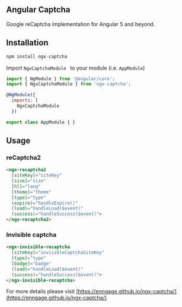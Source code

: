 ## Angular Captcha

Google reCaptcha implementation for Angular 5 and beyond. 

## Installation

```javascript
npm install ngx-captcha
```

Import `NgxCaptchaModule ` to your module (i.e. `AppModule`)

```javascript
import { NgModule } from '@angular/core';
import { NgxCaptchaModule } from 'ngx-captcha';

@NgModule({
  imports: [
    NgxCaptchaModule
  })

export class AppModule { }
```

## Usage

### reCaptcha2

```html
<ngx-recaptcha2
  [siteKey]="siteKey"
  [size]="size"
  [hl]="lang"
  [theme]="theme"
  [type]="type"
  (expire)="handleExpire()"
  (load)="handleLoad($event)"
  (success)="handleSuccess($event)">
</ngx-recaptcha2>
```

### Invisible captcha

```html
<ngx-invisible-recaptcha
  [siteKey]="invisibleCaptchaSiteKey"
  [type]="type"
  [badge]="badge"
  (load)="handleLoad($event)"
  (success)="handleSuccess($event)">
</ngx-invisible-recaptcha>
```

For more details please visit [https://enngage.github.io/ngx-captcha/](https://enngage.github.io/ngx-captcha/)